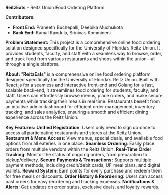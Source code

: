 **ReitzEats** - Reitz Union Food Ordering Platform.

**Contributors:**
- **Front End:** Praneeth Buchepalli, Deepika Muchukota
- **Back End:** Kamal Kandula, Srinivas Kommineni

**Problem Statement:**
This project is a comprehensive online food ordering solution designed specifically for the University of Florida’s Reitz Union. It provides students, faculty, and staff with a seamless way to browse, order, and track food from various restaurants and shops within the union—all through a single platform.

**About:**
"**ReitzEats**" is a comprehensive online food ordering platform designed specifically for the University of Florida’s Reitz Union. Built with React.js for a seamless and interactive front-end and Golang for a fast, scalable back-end, it streamlines food ordering for students, faculty, and staff. Users can effortlessly browse menus, place orders, and make secure payments while tracking their meals in real time. Restaurants benefit from an intuitive admin dashboard for efficient order management, inventory tracking, and sales analytics, ensuring a smooth and efficient dining experience across the Reitz Union.

**Key Features:**
    **Unified Registration**: Users only need to sign up once to access all participating restaurants and stores at the Reitz Union.
    **Restaurant & Menu Access**: View menus, special deals, and available food options from all eateries in one place.
    **Seamless Ordering**: Easily place orders from multiple vendors within the Reitz Union.
    **Real-Time Order Tracking**: Monitor the status of ongoing orders, from preparation to pickup/delivery.
    **Secure Payments & Transactions**: Supports multiple payment methods, including credit/debit cards, UF meal plans, and digital wallets.
    **Reward System**: Earn points for every purchase and redeem them for free meals or discounts.
    **Order History & Reordering**: Users can access past orders for easy reordering and tracking expenses.
   **Notifications & Alerts**: Get updates on order status, exclusive deals, and loyalty rewards.


